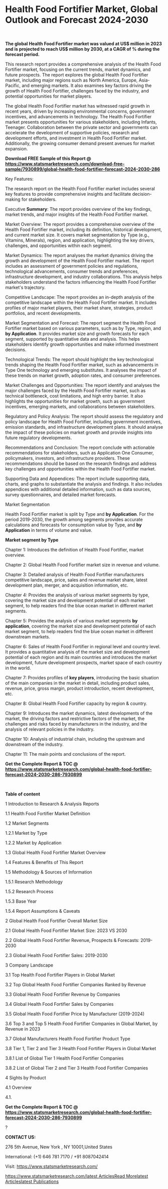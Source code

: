 <h1>Health Food Fortifier Market, Global Outlook and Forecast 2024-2030</h1><br/><p><strong>The global Health Food Fortifier market was valued at US$ million in 2023 and is projected to reach US$ million by 2030, at a <strong>CAGR</strong> of % during the forecast period.</strong></p>
 
 
 
 <p>This research report provides a comprehensive analysis of the Health Food Fortifier market, focusing on the current trends, market dynamics, and future prospects. The report explores the global Health Food Fortifier market, including major regions such as North America, Europe, Asia-Pacific, and emerging markets. It also examines key factors driving the growth of Health Food Fortifier, challenges faced by the industry, and potential opportunities for market players.</p>
 
 
 
 <p>The global Health Food Fortifier market has witnessed rapid growth in recent years, driven by increasing environmental concerns, government incentives, and advancements in technology. The Health Food Fortifier market presents opportunities for various stakeholders, including Infants, Teenager. Collaboration between the private sector and governments can accelerate the development of supportive policies, research and development efforts, and investment in Health Food Fortifier market. Additionally, the growing consumer demand present avenues for market expansion.</p>
 
 
 
 <p><strong>Download FREE Sample of this Report @ <a href="https://www.statsmarketresearch.com/download-free-sample/7930899/global-health-food-fortifier-forecast-2024-2030-286">https://www.statsmarketresearch.com/download-free-sample/7930899/global-health-food-fortifier-forecast-2024-2030-286</a></strong></p>
 
 
 
 <p>Key Features:</p>
 
 
 
 <p>The research report on the Health Food Fortifier market includes several key features to provide comprehensive insights and facilitate decision-making for stakeholders.</p>
 
 
 
 <p>Executive <strong>Summary</strong>: The report provides overview of the key findings, market trends, and major insights of the Health Food Fortifier market.</p>
 
 
 
 <p>Market Overview: The report provides a comprehensive overview of the Health Food Fortifier market, including its definition, historical development, and current market size. It covers market segmentation by Type (e.g., Vitamins, Minerals), region, and application, highlighting the key drivers, challenges, and opportunities within each segment.</p>
 
 
 
 <p>Market Dynamics: The report analyses the market dynamics driving the growth and development of the Health Food Fortifier market. The report includes an assessment of government policies and regulations, technological advancements, consumer trends and preferences, infrastructure development, and industry collaborations. This analysis helps stakeholders understand the factors influencing the Health Food Fortifier market&#39;s trajectory.</p>
 
 
 
 <p>Competitive Landscape: The report provides an in-depth analysis of the competitive landscape within the Health Food Fortifier market. It includes profiles of major market players, their market share, strategies, product portfolios, and recent developments.</p>
 
 
 
 <p>Market Segmentation and Forecast: The report segment the Health Food Fortifier market based on various parameters, such as by Type, region, and <strong>by Application</strong>. It provides market size and growth forecasts for each segment, supported by quantitative data and analysis. This helps stakeholders identify growth opportunities and make informed investment decisions.</p>
 
 
 
 <p>Technological Trends: The report should highlight the key technological trends shaping the Health Food Fortifier market, such as advancements in Type One technology and emerging substitutes. It analyses the impact of these trends on market growth, adoption rates, and consumer preferences.</p>
 
 
 
 <p>Market Challenges and Opportunities: The report identify and analyses the major challenges faced by the Health Food Fortifier market, such as technical bottleneck, cost limitations, and high entry barrier. It also highlights the opportunities for market growth, such as government incentives, emerging markets, and collaborations between stakeholders.</p>
 
 
 
 <p>Regulatory and Policy Analysis: The report should assess the regulatory and policy landscape for Health Food Fortifier, including government incentives, emission standards, and infrastructure development plans. It should analyse the impact of these policies on market growth and provide insights into future regulatory developments.</p>
 
 
 
 <p>Recommendations and Conclusion: The report conclude with actionable recommendations for stakeholders, such as Application One Consumer, policymakers, investors, and infrastructure providers. These recommendations should be based on the research findings and address key challenges and opportunities within the Health Food Fortifier market.</p>
 
 
 
 <p>Supporting Data and Appendices: The report include supporting data, charts, and graphs to substantiate the analysis and findings. It also includes appendices with additional detailed information, such as data sources, survey questionnaires, and detailed market forecasts.</p>
 
 
 
 <p>Market Segmentation</p>
 
 
 
 <p>Health Food Fortifier market is split by Type and <strong>by Application</strong>. For the period 2019-2030, the growth among segments provides accurate calculations and forecasts for consumption value by Type, and <strong>by Application</strong> in terms of volume and value.</p>
 
 
 
 <p><strong>Market <strong>segment by Type</strong></strong></p>
 
 
 
 <p>Chapter 1: Introduces the definition of Health Food Fortifier, market overview.</p>
 
 
 
 <p>Chapter 2: Global Health Food Fortifier market size in revenue and volume.</p>
 
 
 
 <p>Chapter 3: Detailed analysis of Health Food Fortifier manufacturers competitive landscape, price, sales and revenue market share, latest development plan, merger, and acquisition information, etc.</p>
 
 
 
 <p>Chapter 4: Provides the analysis of various market segments by type, covering the market size and development potential of each market segment, to help readers find the blue ocean market in different market segments.</p>
 
 
 
 <p>Chapter 5: Provides the analysis of various market segments <strong>by application</strong>, covering the market size and development potential of each market segment, to help readers find the blue ocean market in different downstream markets.</p>
 
 
 
 <p>Chapter 6: Sales of Health Food Fortifier in regional level and country level. It provides a quantitative analysis of the market size and development potential of each region and its main countries and introduces the market development, future development prospects, market space of each country in the world.</p>
 
 
 
 <p>Chapter 7: Provides profiles of <strong>key players</strong>, introducing the basic situation of the main companies in the market in detail, including product sales, revenue, price, gross margin, product introduction, recent development, etc.</p>
 
 
 
 <p>Chapter 8: Global Health Food Fortifier capacity by region & country.</p>
 
 
 
 <p>Chapter 9: Introduces the market dynamics, latest developments of the market, the driving factors and restrictive factors of the market, the challenges and risks faced by manufacturers in the industry, and the analysis of relevant policies in the industry.</p>
 
 
 
 <p>Chapter 10: Analysis of industrial chain, including the upstream and downstream of the industry.</p>
 
 
 
 <p>Chapter 11: The main points and conclusions of the report.</p>
 
 
 
 <div><b>Get the Complete Report & TOC @ <a href="https://www.statsmarketresearch.com/global-health-food-fortifier-forecast-2024-2030-286-7930899">https://www.statsmarketresearch.com/global-health-food-fortifier-forecast-2024-2030-286-7930899</a></b></div>
 
 
 
 <p><br />
 
 <b>Table of content</b></p>
 
 
 
 <p>1 Introduction to Research & Analysis Reports<br />
 
 1.1 Health Food Fortifier Market Definition<br />
 
 1.2 Market Segments<br />
 
 1.2.1 Market by Type<br />
 
 1.2.2 Market by Application<br />
 
 1.3 Global Health Food Fortifier Market Overview<br />
 
 1.4 Features & Benefits of This Report<br />
 
 1.5 Methodology & Sources of Information<br />
 
 1.5.1 Research Methodology<br />
 
 1.5.2 Research Process<br />
 
 1.5.3 Base Year<br />
 
 1.5.4 Report Assumptions & Caveats<br />
 
 2 Global Health Food Fortifier Overall Market Size<br />
 
 2.1 Global Health Food Fortifier Market Size: 2023 VS 2030<br />
 
 2.2 Global Health Food Fortifier Revenue, Prospects & Forecasts: 2019-2030<br />
 
 2.3 Global Health Food Fortifier Sales: 2019-2030<br />
 
 3 Company Landscape<br />
 
 3.1 Top Health Food Fortifier Players in Global Market<br />
 
 3.2 Top Global Health Food Fortifier Companies Ranked by Revenue<br />
 
 3.3 Global Health Food Fortifier Revenue by Companies<br />
 
 3.4 Global Health Food Fortifier Sales by Companies<br />
 
 3.5 Global Health Food Fortifier Price by Manufacturer (2019-2024)<br />
 
 3.6 Top 3 and Top 5 Health Food Fortifier Companies in Global Market, by Revenue in 2023<br />
 
 3.7 Global Manufacturers Health Food Fortifier Product Type<br />
 
 3.8 Tier 1, Tier 2 and Tier 3 Health Food Fortifier Players in Global Market<br />
 
 3.8.1 List of Global Tier 1 Health Food Fortifier Companies<br />
 
 3.8.2 List of Global Tier 2 and Tier 3 Health Food Fortifier Companies<br />
 
 4 Sights by Product<br />
 
 4.1 Overview<br />
 
 4.1.</p>
 
 
 
 <div><b>Get the Complete Report & TOC @ <a href="https://www.statsmarketresearch.com/global-health-food-fortifier-forecast-2024-2030-286-7930899">https://www.statsmarketresearch.com/global-health-food-fortifier-forecast-2024-2030-286-7930899</a></b></div>
 
 
 
 <p>? </p>
 
 
 
 <p><b>CONTACT US:</b><br />
 
 276 5th Avenue, New York , NY 10001,United States<br />
 
 International: (+1) 646 781 7170 / +91 8087042414<br />
 
 Visit: <a href="https://www.statsmarketresearch.com/">https://www.statsmarketresearch.com/</a><br />
 
 <a href="https://gyeongbokgung.com">https://www.statsmarketresearch.com/</a><a href="https://hallyeomaritime.com">latest Articles</a><a href="https://jingwansa.com">Read More</a><a href="https://nguoiviet.jp/">latest Articles</a><a href="https://www.intelmarketresearch.com/">latest Publications</a></p>